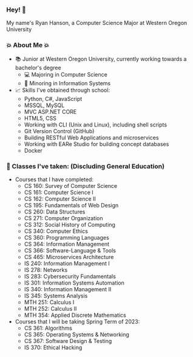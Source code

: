 ### Hey! 👋

My name's Ryan Hanson, a Computer Science Major at Western Oregon University
### 💥 About Me 💥
- 📚 Junior at Western Oregon University, currently working towards a bachelor's degree
    - 💻 Majoring in Computer Science
    - 💾 Minoring in Information Systems
- 📈 Skills I've obtained through school:
    - Python, C#, JavaScript
    - MSSQL, MySQL
    - MVC ASP.NET CORE
    - HTML5, CSS
    - Working with CLI (Unix and Linux), including shell scripts
    - Git Version Control (GitHub)
    - Building RESTful Web Applications and microservices
    - Working with EARe Studio for building concept databases
    - Docker 
### 📝 Classes I've taken: (Discluding General Education)
- Courses that I have completed:
    - CS 160: Survey of Computer Science
    - CS 161: Computer Science I
    - CS 162: Computer Science II
    - CS 195: Fundamentals of Web Design
    - CS 260: Data Structures
    - CS 271: Computer Organization
    - CS 312: Social History of Computing
    - CS 340: Computer Ethics
    - CS 360: Programming Languages
    - CS 364: Information Management
    - CS 366: Software-Language & Tools
    - CS 465: Microservices Architecture
    - IS 240: Information Management I
    - IS 278: Networks
    - IS 283: Cybersecurity Fundamentals
    - IS 301: Information Systems Automation
    - IS 340: Information Management II
    - IS 345: Systems Analysis
    - MTH 251: Calculus I
    - MTH 252: Calculus II
    - MTH 354: Applied Discrete Mathematics
- Courses that I will be taking Spring Term of 2023:
    - CS 361: Algorithms
    - CS 365: Operating Systems & Networking
    - CS 367: Software Design & Testing
    - IS 370: Ethical Hacking
